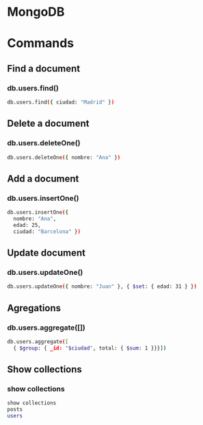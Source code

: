 # MongoDB

# Commands

## Find a document
### db.users.find()

```sh
db.users.find({ ciudad: "Madrid" })
```

## Delete a document
### db.users.deleteOne()

```sh
db.users.deleteOne({ nombre: "Ana" })
```

## Add a document
### db.users.insertOne()

```sh
db.users.insertOne({
  nombre: "Ana",
  edad: 25,
  ciudad: "Barcelona" })
```

## Update document
### db.users.updateOne()

```sh
db.users.updateOne({ nombre: "Juan" }, { $set: { edad: 31 } })
````

## Agregations
### db.users.aggregate([])

```sh
db.users.aggregate([
  { $group: { _id: "$ciudad", total: { $sum: 1 }}}])
````

## Show collections
### show collections
```sh
show collections
posts
users
````

